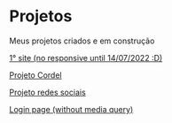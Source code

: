 # Projetos
 Meus projetos criados e em construção

<a href="https://pedroacamargo.github.io/projetos/pattern01/index.html">1° site (no responsive until 14/07/2022 :D) </a>

<a href="https://pedroacamargo.github.io/projetos/projetocordel/index.html">Projeto Cordel</a>

<a href="https://pedroacamargo.github.io/projetos/projeto-social/index.html">Projeto redes sociais</a>

<a href="https://pedroacamargo.github.io/projetos/pattern02/index.html">Login page (without media query)</a>